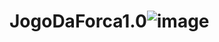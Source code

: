 # JogoDaForca1.0![image](https://github.com/Aliss0nn/JogoDaForca1.0/assets/127152046/dfe4e888-6e8d-499f-9aa1-970ebd6d782e)
